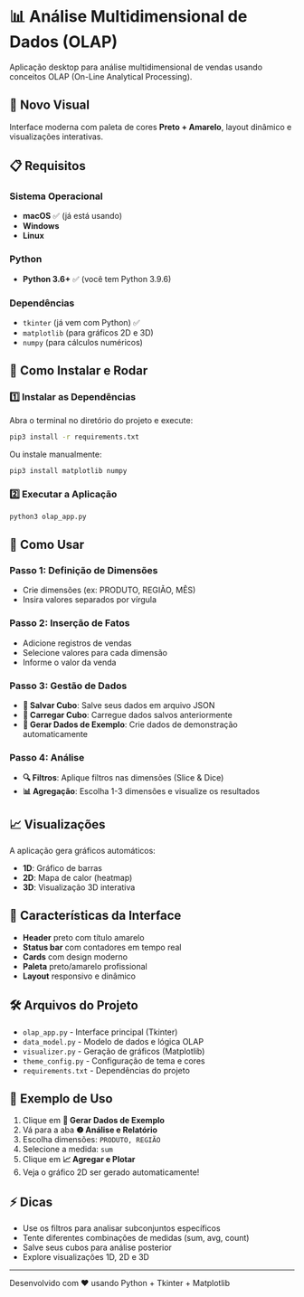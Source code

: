 # 📊 Análise Multidimensional de Dados (OLAP)

Aplicação desktop para análise multidimensional de vendas usando conceitos OLAP (On-Line Analytical Processing).

## 🎨 Novo Visual

Interface moderna com paleta de cores **Preto + Amarelo**, layout dinâmico e visualizações interativas.

## 📋 Requisitos

### Sistema Operacional
- **macOS** ✅ (já está usando)
- **Windows** 
- **Linux**

### Python
- **Python 3.6+** ✅ (você tem Python 3.9.6)

### Dependências
- `tkinter` (já vem com Python) ✅
- `matplotlib` (para gráficos 2D e 3D)
- `numpy` (para cálculos numéricos)

## 🚀 Como Instalar e Rodar

### 1️⃣ Instalar as Dependências

Abra o terminal no diretório do projeto e execute:

```bash
pip3 install -r requirements.txt
```

Ou instale manualmente:

```bash
pip3 install matplotlib numpy
```

### 2️⃣ Executar a Aplicação

```bash
python3 olap_app.py
```

## 📖 Como Usar

### Passo 1: Definição de Dimensões
- Crie dimensões (ex: PRODUTO, REGIÃO, MÊS)
- Insira valores separados por vírgula

### Passo 2: Inserção de Fatos
- Adicione registros de vendas
- Selecione valores para cada dimensão
- Informe o valor da venda

### Passo 3: Gestão de Dados
- **💾 Salvar Cubo**: Salve seus dados em arquivo JSON
- **📂 Carregar Cubo**: Carregue dados salvos anteriormente
- **🌱 Gerar Dados de Exemplo**: Crie dados de demonstração automaticamente

### Passo 4: Análise
- **🔍 Filtros**: Aplique filtros nas dimensões (Slice & Dice)
- **📊 Agregação**: Escolha 1-3 dimensões e visualize os resultados

## 📈 Visualizações

A aplicação gera gráficos automáticos:
- **1D**: Gráfico de barras
- **2D**: Mapa de calor (heatmap)
- **3D**: Visualização 3D interativa

## 🎨 Características da Interface

- **Header** preto com título amarelo
- **Status bar** com contadores em tempo real
- **Cards** com design moderno
- **Paleta** preto/amarelo profissional
- **Layout** responsivo e dinâmico

## 🛠️ Arquivos do Projeto

- `olap_app.py` - Interface principal (Tkinter)
- `data_model.py` - Modelo de dados e lógica OLAP
- `visualizer.py` - Geração de gráficos (Matplotlib)
- `theme_config.py` - Configuração de tema e cores
- `requirements.txt` - Dependências do projeto

## 📝 Exemplo de Uso

1. Clique em **🌱 Gerar Dados de Exemplo**
2. Vá para a aba **❷ Análise e Relatório**
3. Escolha dimensões: `PRODUTO, REGIÃO`
4. Selecione a medida: `sum`
5. Clique em **📈 Agregar e Plotar**
6. Veja o gráfico 2D ser gerado automaticamente!

## ⚡ Dicas

- Use os filtros para analisar subconjuntos específicos
- Tente diferentes combinações de medidas (sum, avg, count)
- Salve seus cubos para análise posterior
- Explore visualizações 1D, 2D e 3D

---

Desenvolvido com ❤️ usando Python + Tkinter + Matplotlib

